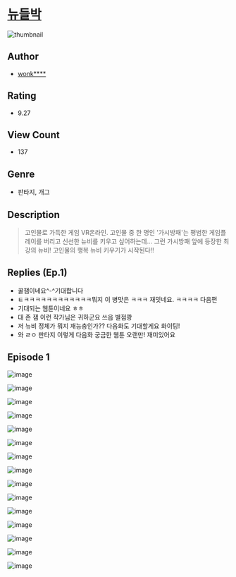 # [뉴들박](https://comic.naver.com/challenge/list?titleId=810733)
![thumbnail](https://image-comic.pstatic.net/user_contents_data/challenge_comic/2023/05/24/313367/upload_3906083667163177826_480x623.jpeg)

## Author
- [wonk****](https://comic.naver.com/artistTitle?id=313367)

## Rating
- 9.27

## View Count
- 137

## Genre
- 판타지, 개그

## Description
> 고인물로 가득한 게임 VR온라인. 고인물 중 한 명인 '가시방패'는 평범한 게임플레이를 버리고 신선한 뉴비를 키우고 싶어하는데... 그런 가시방패 앞에 등장한 최강의 뉴비! 고인물의 행복 뉴비 키우기가 시작된다!!

## Replies (Ep.1)
- 꿀잼이네요^-^기대합니다
- ㅌㅋㅋㅋㅋㅋㅋㅋㅋㅋㅋㅋㅋ뭐지 이 병맛은 ㅋㅋㅋ 재밋네요. ㅋㅋㅋㅋ 다음편
- 기대되는 웹툰이네요 ㅎㅎ
- 대 존 잼 이런 작가님은 귀하군요 쓰읍 별점쾅
- 저 뉴비 정체가 뭐지 재능충인가?? 다음화도 기대할게요 화이팅!
- 와 ㄹㅇ 판타지 이렇게 다음화 궁금한 웹툰 오랜만! 재미있어요

## Episode 1
![image](https://image-comic.pstatic.net/user_contents_data/challenge_comic/2023/05/24/313367/upload_7089290762233459249.jpeg)

![image](https://image-comic.pstatic.net/user_contents_data/challenge_comic/2023/05/24/313367/upload_7003442002455258421.jpeg)

![image](https://image-comic.pstatic.net/user_contents_data/challenge_comic/2023/05/24/313367/upload_3905808776374334516.jpeg)

![image](https://image-comic.pstatic.net/user_contents_data/challenge_comic/2023/05/24/313367/upload_3546693975746622008.jpeg)

![image](https://image-comic.pstatic.net/user_contents_data/challenge_comic/2023/05/24/313367/upload_4122310106286350641.jpeg)

![image](https://image-comic.pstatic.net/user_contents_data/challenge_comic/2023/05/24/313367/upload_4049921571328319845.jpeg)

![image](https://image-comic.pstatic.net/user_contents_data/challenge_comic/2023/05/24/313367/upload_7075779765766206309.jpeg)

![image](https://image-comic.pstatic.net/user_contents_data/challenge_comic/2023/05/24/313367/upload_7148962139443114546.jpeg)

![image](https://image-comic.pstatic.net/user_contents_data/challenge_comic/2023/05/24/313367/upload_3487584252867208497.jpeg)

![image](https://image-comic.pstatic.net/user_contents_data/challenge_comic/2023/05/24/313367/upload_3486404253498554419.jpeg)

![image](https://image-comic.pstatic.net/user_contents_data/challenge_comic/2023/05/24/313367/upload_3617345299462436451.jpeg)

![image](https://image-comic.pstatic.net/user_contents_data/challenge_comic/2023/05/24/313367/upload_7003771633289868598.jpeg)

![image](https://image-comic.pstatic.net/user_contents_data/challenge_comic/2023/05/24/313367/upload_3690758392910340408.jpeg)

![image](https://image-comic.pstatic.net/user_contents_data/challenge_comic/2023/05/24/313367/upload_7075262089063196217.jpeg)

![image](https://image-comic.pstatic.net/user_contents_data/challenge_comic/2023/05/24/313367/upload_3472893471027901238.jpeg)
